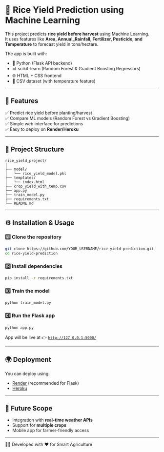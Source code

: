 # 🌾 Rice Yield Prediction using Machine Learning

This project predicts **rice yield before harvest** using Machine Learning.  
It uses features like **Area, Annual_Rainfall, Fertilizer, Pesticide, and Temperature** to forecast yield in tons/hectare.  

The app is built with:
- 🐍 Python (Flask API backend)
- 📊 scikit-learn (Random Forest & Gradient Boosting Regressors)
- 🌐 HTML + CSS frontend
- 📁 CSV dataset (with temperature feature)

---

## 🚀 Features
✅ Predict rice yield before planting/harvest  
✅ Compare ML models (Random Forest vs Gradient Boosting)  
✅ Simple web interface for predictions  
✅ Easy to deploy on **Render/Heroku**  

---

## 📂 Project Structure
```
rice_yield_project/
│
├── model/
│   └── rice_yield_model.pkl
├── templates/
│   └── index.html
├── crop_yield_with_temp.csv
├── app.py
├── train_model.py
├── requirements.txt
└── README.md
```

---

## ⚙️ Installation & Usage

### 1️⃣ Clone the repository
```bash
git clone https://github.com/YOUR_USERNAME/rice-yield-prediction.git
cd rice-yield-prediction
```

### 2️⃣ Install dependencies
```bash
pip install -r requirements.txt
```

### 3️⃣ Train the model
```bash
python train_model.py
```

### 4️⃣ Run the Flask app
```bash
python app.py
```

App will be live at 👉 [`http://127.0.0.1:5000/`](https://rice-yield-predictor.onrender.com)

---

## 🌍 Deployment
You can deploy using:
- [Render](https://render.com/) (recommended for Flask)
- [Heroku](https://www.heroku.com/)

---

## 🎯 Future Scope
- Integration with **real-time weather APIs**
- Support for **multiple crops**
- Mobile app for farmer-friendly access

---

👨‍💻 Developed with ❤️ for Smart Agriculture
